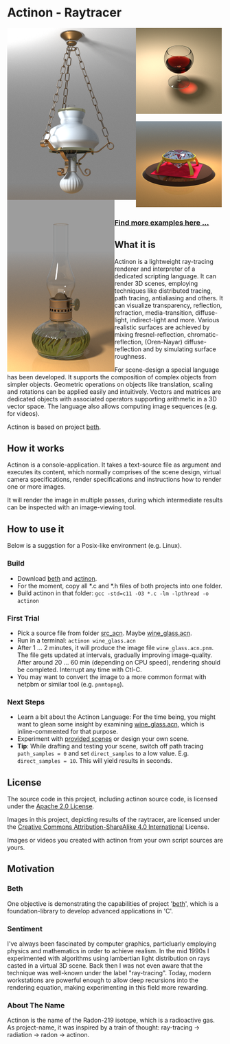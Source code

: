 # Actinon - Raytracer
[<img align = "left" width = "300" height = "400" src = "https://raw.githubusercontent.com/johsteffens/actinon/master/image/hanging_lamp_acn.png">](https://raw.githubusercontent.com/johsteffens/actinon/master/image/hanging_lamp_acn.png "Image created with Actinon" )

[<img align = "left" width = "250" height = "400" src = "https://raw.githubusercontent.com/johsteffens/actinon/master/image/paraffin_lamp.acn.png">](https://raw.githubusercontent.com/johsteffens/actinon/master/image/paraffin_lamp.acn.png "Image created with Actinon" )

[<img width = "200" height = "200" src = "https://raw.githubusercontent.com/johsteffens/actinon/master/image/wine_glass.acn.png">](https://raw.githubusercontent.com/johsteffens/actinon/master/image/wine_glass.acn.png "Image created with Actinon" )

[<img width = "200" height = "200" src = "https://raw.githubusercontent.com/johsteffens/actinon/master/image/diamond.acn.png">](https://raw.githubusercontent.com/johsteffens/actinon/master/image/diamond.acn.png "Image created with Actinon" )

### [Find more examples here ...](https://github.com/johsteffens/actinon/wiki/Images)

## What it is
Actinon is a lightweight ray-tracing renderer and interpreter of a dedicated scripting language. It can render 3D scenes, employing techniques like distributed tracing, path tracing, antialiasing and others. It can visualize transparency, reflection, refraction, media-transition, diffuse-light, indirect-light and more. Various realistic surfaces are achieved by mixing fresnel-reflection, chromatic-reflection, (Oren-Nayar) diffuse-reflection and by simulating surface roughness.

For scene-design a special language has been developed. It supports the composition of complex objects from simpler objects. Geometric operations on objects like translation, scaling and rotations can be applied easily and intuitively. Vectors and matrices are dedicated objects with associated operators supporting arithmetic in a 3D vector space. The language also allows computing image sequences (e.g. for videos).

Actinon is based on project [beth](https://github.com/johsteffens/beth).

## How it works

Actinon is a console-application. It takes a text-source file as argument and executes its content, which normally comprises of the scene design, virtual camera specifications, render specifications and instructions how to render one or more images.

It will render the image in multiple passes, during which intermediate results can be inspected with an image-viewing tool.

## How to use it

Below is a suggstion for a Posix-like environment (e.g. Linux).

### Build
   * Download [beth](https://github.com/johsteffens/beth) and [actinon](https://github.com/johsteffens/actinon).
   * For the moment, copy all *.c and *.h files of both projects into one folder.
   * Build actinon in that folder: `gcc -std=c11 -O3 *.c -lm -lpthread -o actinon`

### First Trial
   * Pick a source file from folder [src_acn](https://github.com/johsteffens/actinon/tree/master/src_acn). Maybe [wine_glass.acn](https://github.com/johsteffens/actinon/blob/master/src_acn/wine_glass.acn).
   * Run in a terminal: `actinon wine_glass.acn`
   * After 1 ... 2 minutes, it will produce the image file `wine_glass.acn.pnm`. The file gets updated at intervals, gradually improving image-quality. After around 20 ... 60 min (depending on CPU speed), rendering should be completed. Interrupt any time with Ctl-C.
   * You may want to convert the image to a more common format with netpbm or similar tool (e.g. `pnmtopng`).

### Next Steps
   * Learn a bit about the Actinon Language: For the time being, you might want to glean some insight by examining [wine_glass.acn](https://github.com/johsteffens/actinon/blob/master/src_acn/wine_glass.acn), which is inline-commented for that purpose. 
   * Experiment with [provided scenes](https://github.com/johsteffens/actinon/wiki/Images) or design your own scene.
   * **Tip**: While drafting and testing your scene, switch off path tracing `path_samples = 0` and set `direct_samples` to a low value. E.g.  `direct_samples = 10`. This will yield results in seconds.
   
## License
The source code in this project, including actinon source code, is licensed under the [Apache 2.0 License](https://github.com/johsteffens/actinon/blob/master/LICENSE).

Images in this project, depicting results of the raytracer, are licensed under the [Creative Commons Attribution-ShareAlike 4.0 International](https://creativecommons.org/licenses/by-sa/4.0/) License.

Images or videos you created with actinon from your own script sources are yours.

## Motivation

### Beth
One objective is demonstrating the capabilities of project '[beth](https://github.com/johsteffens/beth)', which is a foundation-library to develop advanced applications in 'C'.

### Sentiment
I've always been fascinated by computer graphics, particluarly employing physics and mathematics in order to achieve realism. In the mid 1990s I experimented with algorithms using lambertian light distribution on rays casted in a virtual 3D scene. Back then I was not even aware that the technique was well-known under the label "ray-tracing". Today, modern workstations are powerful enough to allow deep recursions into the rendering equation, making experimenting in this field more rewarding.

### About The Name
Actinon is the name of the Radon-219 isotope, which is a radioactive gas. As project-name, it was inspired by a train of thought: ray-tracing -> radiation -> radon -> actinon.
